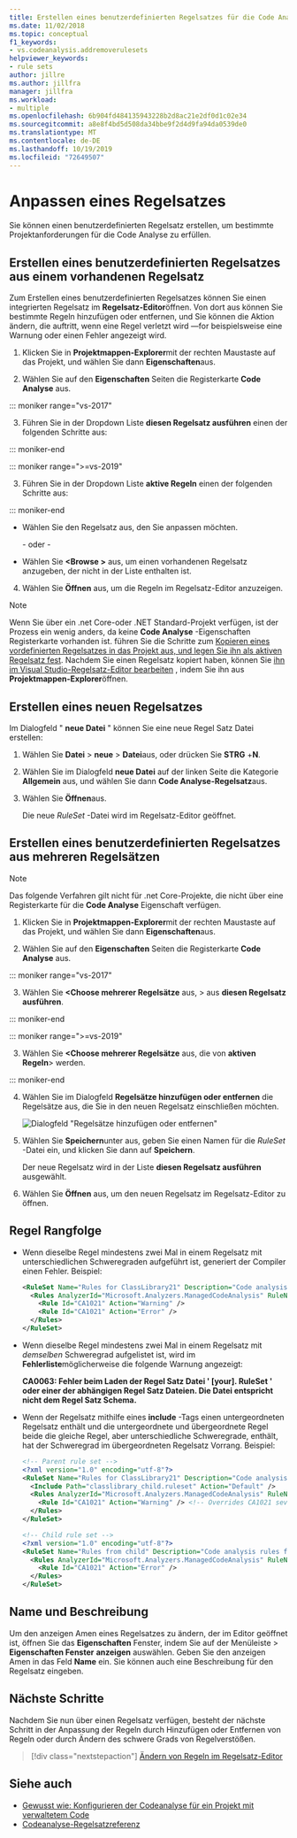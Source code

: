 ```yaml
---
title: Erstellen eines benutzerdefinierten Regelsatzes für die Code Analyse
ms.date: 11/02/2018
ms.topic: conceptual
f1_keywords:
- vs.codeanalysis.addremoverulesets
helpviewer_keywords:
- rule sets
author: jillre
ms.author: jillfra
manager: jillfra
ms.workload:
- multiple
ms.openlocfilehash: 6b904fd484135943228b2d8ac21e2df0d1c02e34
ms.sourcegitcommit: a8e8f4bd5d508da34bbe9f2d4d9fa94da0539de0
ms.translationtype: MT
ms.contentlocale: de-DE
ms.lasthandoff: 10/19/2019
ms.locfileid: "72649507"
---
```

# <a name="customize-a-rule-set"></a>Anpassen eines Regelsatzes

Sie können einen benutzerdefinierten Regelsatz erstellen, um bestimmte Projektanforderungen für die Code Analyse zu erfüllen.

## <a name="create-a-custom-rule-set-from-an-existing-rule-set"></a>Erstellen eines benutzerdefinierten Regelsatzes aus einem vorhandenen Regelsatz

Zum Erstellen eines benutzerdefinierten Regelsatzes können Sie einen integrierten Regelsatz im **Regelsatz-Editor**öffnen. Von dort aus können Sie bestimmte Regeln hinzufügen oder entfernen, und Sie können die Aktion ändern, die auftritt, wenn eine Regel verletzt wird &mdash;for beispielsweise eine Warnung oder einen Fehler angezeigt wird.

1. Klicken Sie in **Projektmappen-Explorer**mit der rechten Maustaste auf das Projekt, und wählen Sie dann **Eigenschaften**aus.

2. Wählen Sie auf den **Eigenschaften** Seiten die Registerkarte **Code Analyse** aus.

::: moniker range="vs-2017"

3. Führen Sie in der Dropdown Liste **diesen Regelsatz ausführen** einen der folgenden Schritte aus:

::: moniker-end

::: moniker range=">=vs-2019"

3. Führen Sie in der Dropdown Liste **aktive Regeln** einen der folgenden Schritte aus:

::: moniker-end

   - Wählen Sie den Regelsatz aus, den Sie anpassen möchten.

     \- oder -

   - Wählen Sie **\<Browse >** aus, um einen vorhandenen Regelsatz anzugeben, der nicht in der Liste enthalten ist.

4. Wählen Sie **Öffnen** aus, um die Regeln im Regelsatz-Editor anzuzeigen.

> [!NOTE]
> Wenn Sie über ein .net Core-oder .NET Standard-Projekt verfügen, ist der Prozess ein wenig anders, da keine **Code Analyse** -Eigenschaften Registerkarte vorhanden ist. führen Sie die Schritte zum [Kopieren eines vordefinierten Regelsatzes in das Projekt aus, und legen Sie ihn als aktiven Regelsatz fest](analyzer-rule-sets.md). Nachdem Sie einen Regelsatz kopiert haben, können Sie [ihn im Visual Studio-Regelsatz-Editor bearbeiten](working-in-the-code-analysis-rule-set-editor.md) , indem Sie ihn aus **Projektmappen-Explorer**öffnen.

## <a name="create-a-new-rule-set"></a>Erstellen eines neuen Regelsatzes

Im Dialogfeld " **neue Datei** " können Sie eine neue Regel Satz Datei erstellen:

1. Wählen Sie **Datei**  > **neue**  > **Datei**aus, oder drücken Sie **STRG** +**N**.

2. Wählen Sie im Dialogfeld **neue Datei** auf der linken Seite die Kategorie **Allgemein** aus, und wählen Sie dann **Code Analyse-Regelsatz**aus.

3. Wählen Sie **Öffnen**aus.

   Die neue *RuleSet* -Datei wird im Regelsatz-Editor geöffnet.

## <a name="create-a-custom-rule-set-from-multiple-rule-sets"></a>Erstellen eines benutzerdefinierten Regelsatzes aus mehreren Regelsätzen

> [!NOTE]
> Das folgende Verfahren gilt nicht für .net Core-Projekte, die nicht über eine Registerkarte für die **Code Analyse** Eigenschaft verfügen.

1. Klicken Sie in **Projektmappen-Explorer**mit der rechten Maustaste auf das Projekt, und wählen Sie dann **Eigenschaften**aus.

2. Wählen Sie auf den **Eigenschaften** Seiten die Registerkarte **Code Analyse** aus.

::: moniker range="vs-2017"

3. Wählen Sie **\<Choose mehrerer Regelsätze** aus, > aus **diesen Regelsatz ausführen**.

::: moniker-end

::: moniker range=">=vs-2019"

3. Wählen Sie **\<Choose mehrerer Regelsätze** aus, die von **aktiven Regeln**> werden.

::: moniker-end

4. Wählen Sie im Dialogfeld **Regelsätze hinzufügen oder entfernen** die Regelsätze aus, die Sie in den neuen Regelsatz einschließen möchten.

   ![Dialogfeld "Regelsätze hinzufügen oder entfernen"](media/add-remove-rule-sets.png)

5. Wählen Sie **Speichern**unter aus, geben Sie einen Namen für die *RuleSet* -Datei ein, und klicken Sie dann auf **Speichern**.

   Der neue Regelsatz wird in der Liste **diesen Regelsatz ausführen** ausgewählt.

6. Wählen Sie **Öffnen** aus, um den neuen Regelsatz im Regelsatz-Editor zu öffnen.

## <a name="rule-precedence"></a>Regel Rangfolge

- Wenn dieselbe Regel mindestens zwei Mal in einem Regelsatz mit unterschiedlichen Schweregraden aufgeführt ist, generiert der Compiler einen Fehler. Beispiel:

   ```xml
   <RuleSet Name="Rules for ClassLibrary21" Description="Code analysis rules for ClassLibrary21.csproj." ToolsVersion="15.0">
     <Rules AnalyzerId="Microsoft.Analyzers.ManagedCodeAnalysis" RuleNamespace="Microsoft.Rules.Managed">
       <Rule Id="CA1021" Action="Warning" />
       <Rule Id="CA1021" Action="Error" />
     </Rules>
   </RuleSet>
   ```

- Wenn dieselbe Regel mindestens zwei Mal in einem Regelsatz mit *demselben* Schweregrad aufgelistet ist, wird im **Fehlerliste**möglicherweise die folgende Warnung angezeigt:

   **CA0063: Fehler beim Laden der Regel Satz Datei ' \[your]. RuleSet ' oder einer der abhängigen Regel Satz Dateien. Die Datei entspricht nicht dem Regel Satz Schema.**

- Wenn der Regelsatz mithilfe eines **include** -Tags einen untergeordneten Regelsatz enthält und die untergeordnete und übergeordnete Regel beide die gleiche Regel, aber unterschiedliche Schweregrade, enthält, hat der Schweregrad im übergeordneten Regelsatz Vorrang. Beispiel:

   ```xml
   <!-- Parent rule set -->
   <?xml version="1.0" encoding="utf-8"?>
   <RuleSet Name="Rules for ClassLibrary21" Description="Code analysis rules for ClassLibrary21.csproj." ToolsVersion="15.0">
     <Include Path="classlibrary_child.ruleset" Action="Default" />
     <Rules AnalyzerId="Microsoft.Analyzers.ManagedCodeAnalysis" RuleNamespace="Microsoft.Rules.Managed">
       <Rule Id="CA1021" Action="Warning" /> <!-- Overrides CA1021 severity from child rule set -->
     </Rules>
   </RuleSet>

   <!-- Child rule set -->
   <?xml version="1.0" encoding="utf-8"?>
   <RuleSet Name="Rules from child" Description="Code analysis rules from child." ToolsVersion="15.0">
     <Rules AnalyzerId="Microsoft.Analyzers.ManagedCodeAnalysis" RuleNamespace="Microsoft.Rules.Managed">
       <Rule Id="CA1021" Action="Error" />
     </Rules>
   </RuleSet>
   ```

## <a name="name-and-description"></a>Name und Beschreibung

Um den anzeigen Amen eines Regelsatzes zu ändern, der im Editor geöffnet ist, öffnen Sie das **Eigenschaften** Fenster, indem Sie auf der Menüleiste  > **Eigenschaften Fenster** **anzeigen** auswählen. Geben Sie den anzeigen Amen in das Feld **Name** ein. Sie können auch eine Beschreibung für den Regelsatz eingeben.

## <a name="next-steps"></a>Nächste Schritte

Nachdem Sie nun über einen Regelsatz verfügen, besteht der nächste Schritt in der Anpassung der Regeln durch Hinzufügen oder Entfernen von Regeln oder durch Ändern des schwere Grads von Regelverstößen.

> [!div class="nextstepaction"]
> [Ändern von Regeln im Regelsatz-Editor](../code-quality/working-in-the-code-analysis-rule-set-editor.md)

## <a name="see-also"></a>Siehe auch

- [Gewusst wie: Konfigurieren der Codeanalyse für ein Projekt mit verwaltetem Code](../code-quality/how-to-configure-code-analysis-for-a-managed-code-project.md)
- [Codeanalyse-Regelsatzreferenz](../code-quality/rule-set-reference.md)
